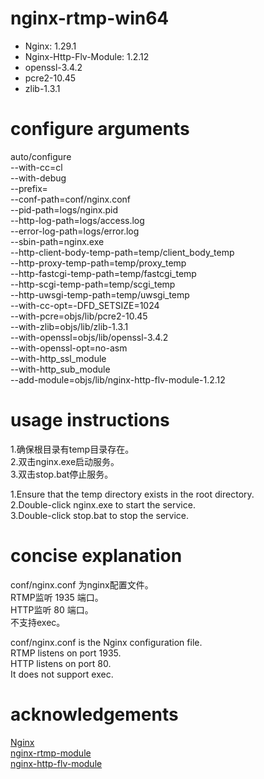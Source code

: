 # nginx-rtmp-win64

* Nginx: 1.29.1  
* Nginx-Http-Flv-Module: 1.2.12  
* openssl-3.4.2
* pcre2-10.45
* zlib-1.3.1

# configure arguments
auto/configure \
    --with-cc=cl \
    --with-debug \
    --prefix= \
    --conf-path=conf/nginx.conf \
    --pid-path=logs/nginx.pid \
    --http-log-path=logs/access.log \
    --error-log-path=logs/error.log \
    --sbin-path=nginx.exe \
    --http-client-body-temp-path=temp/client_body_temp \
    --http-proxy-temp-path=temp/proxy_temp \
    --http-fastcgi-temp-path=temp/fastcgi_temp \
    --http-scgi-temp-path=temp/scgi_temp \
    --http-uwsgi-temp-path=temp/uwsgi_temp \
    --with-cc-opt=-DFD_SETSIZE=1024 \
    --with-pcre=objs/lib/pcre2-10.45 \
    --with-zlib=objs/lib/zlib-1.3.1 \
    --with-openssl=objs/lib/openssl-3.4.2 \
    --with-openssl-opt=no-asm \
    --with-http_ssl_module \
    --with-http_sub_module \
    --add-module=objs/lib/nginx-http-flv-module-1.2.12
    
# usage instructions
1.确保根目录有temp目录存在。  
2.双击nginx.exe启动服务。  
3.双击stop.bat停止服务。  

1.Ensure that the temp directory exists in the root directory.  
2.Double-click nginx.exe to start the service.  
3.Double-click stop.bat to stop the service.  

# concise explanation​
conf/nginx.conf 为nginx配置文件。    
RTMP监听 1935 端口。  
HTTP监听 80 端口。  
不支持exec。

conf/nginx.conf is the Nginx configuration file.  
RTMP listens on port 1935.  
HTTP listens on port 80.  
It does not support exec.  

# ​acknowledgements
[Nginx](https://nginx.org/)   
[nginx-rtmp-module](https://github.com/arut/nginx-rtmp-module)  
[nginx-http-flv-module](https://github.com/winshining/nginx-http-flv-module/)
